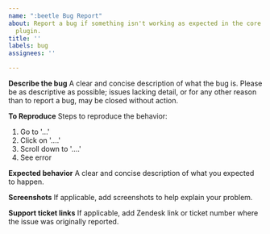 ```yaml
---
name: ":beetle Bug Report"
about: Report a bug if something isn't working as expected in the core BuddyBoss Plattform
  plugin.
title: ''
labels: bug
assignees: ''

---
```


**Describe the bug**
A clear and concise description of what the bug is. Please be as descriptive as possible; issues lacking detail, or for any other reason than to report a bug, may be closed without action.

**To Reproduce**
Steps to reproduce the behavior:
1. Go to '...'
2. Click on '....'
3. Scroll down to '....'
4. See error

**Expected behavior**
A clear and concise description of what you expected to happen.

**Screenshots**
If applicable, add screenshots to help explain your problem.

**Support ticket links**
If applicable, add Zendesk link or ticket number where the issue was originally reported.
